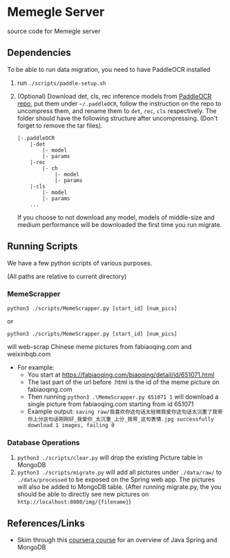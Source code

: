 # Memegle Server
source code for Memegle server

## Dependencies
To be able to run data migration, you need to have PaddleOCR installed
1. run `./scripts/paddle-setup.sh`
2. (Optional) Download det, cls, rec inference models from [PaddleOCR repo](https://github.com/PaddlePaddle/PaddleOCR/blob/develop/doc/doc_en/quickstart_en.md),
put them under `~/.paddleOCR`, follow the instruction on the repo to uncompress them, and rename them to `det`, `rec`, `cls` respectively.
The folder should have the following structure after uncompressing. (Don't forget to remove the tar files).
    
    ```
    |-.paddleOCR
        |-det
            |- model
            |- params
        |-rec
            |- ch
                |- model
                |- params
        |-cls
            |- model
            |- params
        ...
    ```
    
    If you choose to not download any model, models of middle-size and medium performance will be downloaded the first time you run migrate.

## Running Scripts
We have a few python scripts of various purposes.

(All paths are relative to current directory)

### MemeScrapper
`python3 ./scripts/MemeScrapper.py [start_id] [num_pics]`

or

`python3 ./scripts/MemeScrapper.py [start_id] [num_pics]`

will web-scrap Chinese meme pictures from fabiaoqing.com and weixinbqb.com

- For example:
    - You start at https://fabiaoqing.com/biaoqing/detail/id/651071.html
    - The last part of the url before .html is the id of the meme picture on fabiaoqing.com
    - Then running `python3 .\MemeScrapper.py 651071 1` will download a single picture from fabiaoqing.com starting from id 651071
    - Example output: `saving raw/我喜欢你这句话太轻微我爱你这句话太沉重了我带你上分这句话刚刚好_我爱你_太沉重_上分_我带_这句表情.jpg
                   successfully download 1 images, failing 0`

### Database Operations
1. `python3 ./scripts/clear.py` will drop the existing Picture table in MongoDB
2. `python3 ./scripts/migrate.py` will add all pictures under `./data/raw/` to `./data/processed` to be exposed on the Spring web app. The pictures will also be added to MongoDB table. (After running migrate.py, the you should be able to directly see new pictures on `http://localhost:8080/img/{filename}`)
## References/Links
- Skim through this [coursera course](https://www.coursera.org/learn/cloud-services-java-spring-framework) for an overview of Java Spring and MongoDB
